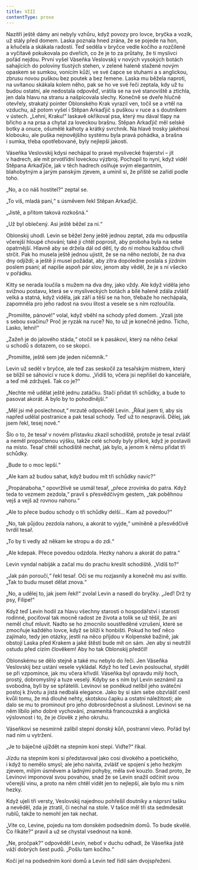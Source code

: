 ```yaml
---
title: VIII
contentType: prose
---
```


<section>

Nazítří ještě dámy ani nebyly vzhůru, když povozy pro lovce, bryčka a vozík, už stály před domem. Laska poznala hned zrána, že se pojede na hon, a kňučela a skákala radostí. Teď seděla v bryčce vedle kočího a rozčileně a vyčítavě pokukovala po dveřích, co že je to za průtahy, že ti myslivci pořád nejdou. První vyšel Váseňka Veslovskij v nových vysokých botách sahajících do poloviny tlustých stehen, v zelené haleně stažené novým opaskem se sumkou, vonícím kůží, ve své čapce se stuhami a s anglickou, zbrusu novou puškou bez poutek a bez řemene. Laska mu běžela naproti, na uvítanou skákala kolem něho, pak se ho ve své řeči zeptala, kdy už tu budou ostatní, ale nedostala odpověď, vrátila se na své stanoviště a ztichla, jen dala hlavu na stranu a našpicovala slechy. Konečně se dveře hlučně otevřely, strakatý pointer Oblonského Krak vyrazil ven, točil se a vrtěl na vzduchu, až potom vyšel i Stěpan Arkaďjič s puškou v ruce a s doutníkem v ústech. „Lehni, Kraku!“ laskavě okřikoval psa, který mu dával tlapy na břicho a na prsa a chytal za loveckou brašnu. Stěpan Arkaďjič měl selské botky a onuce, ošumělé kalhoty a krátký svrchník. Na hlavě trosky jakéhosi klobouku, ale puška nejnovějšího systému byla pravá pohádka, a brašna i sumka, třeba opotřebované, byly nejlepší jakosti.

Váseňka Veslovskij kdysi nechápal to pravé myslivecké frajerství – jít v hadrech, ale mít prvotřídní loveckou výzbroj. Pochopil to nyní, když viděl Stěpana Arkaďjiče, jak v těch hadrech oslňuje svým elegantním, blahobytným a jarým panským zjevem, a umínil si, že příště se zařídí podle toho.

„No, a co náš hostitel?“ zeptal se.

„To víš, mladá paní,“ s úsměvem řekl Stěpan Arkaďjič.

„Jistě, a přitom taková rozkošná.“

„Už byl oblečený. Asi ještě běžel za ní.“

Oblonskij uhodl. Levin se běžel ženy ještě jednou zeptat, zda mu odpustila včerejší hloupé chování; také ji chtěl poprosit, aby proboha byla na sebe opatrnější. Hlavně aby se držela dál od dětí, ty do ní mohou každou chvíli strčit. Pak ho musela ještě jednou ujistit, že se na něho nezlobí, že na dva dny odjíždí; a ještě ji musel požádat, aby zítra dopoledne poslala s jízdním poslem psaní; ať napíše aspoň pár slov, jenom aby věděl, že je s ní všecko v pořádku.

Kitty se nerada loučila s mužem na dva dny, jako vždy. Ale když viděla jeho svižnou postavu, která se v mysliveckých botách a bílé haleně zdála zvlášť velká a statná, když viděla, jak září a těší se na hon, třebaže ho nechápala, zapomněla pro jeho radost na svou lítost a vesele se s ním rozloučila.

„Promiňte, pánové!“ volal, když vběhl na schody před domem. „Vzali jste s sebou svačinu? Proč je ryzák na ruce? No, to už je konečně jedno. Ticho, Lasko, lehni!“

„Zažeň je do jalového stáda,“ otočil se k pasákovi, který na něho čekal u schodů s dotazem, co se skopci.

„Promiňte, ještě sem jde jeden ničemník.“

Levin už seděl v bryčce, ale teď zas seskočil za tesařským mistrem, který se blížil se sáhovicí v ruce k domu. „Vidíš to, včera jsi nepřišel do kanceláře, a teď mě zdržuješ. Tak co je?“

„Nechte mě udělat ještě jednu zatáčku. Stačí přidat tři schůdky, a bude to pasovat akorát. A bylo by to pohodlnější.“

„Měl jsi mě poslechnout,“ mrzutě odpověděl Levin. „Říkal jsem ti, aby sis napřed udělal postranice a pak tesal schody. Teď už to nespravíš. Dělej, jak jsem řekl, tesej nové.“

Šlo o to, že tesař v novém přístavku zkazil schodiště, protože je tesal zvlášť a neměl propočtenou výšku, takže celé schody byly příkré, když je postavili na místo. Tesař chtěl schodiště nechat, jak bylo, a jenom k němu přidat tři schůdky.

„Bude to o moc lepší.“

„Ale kam až budou sahat, když budou mít tři schůdky navíc?“

„Propánaboha,“ opovržlivě se usmál tesař, „přece zrovínka do patra. Když teda to vezmem zezdola,“ pravil s přesvědčivým gestem, „tak poběhnou vejš a vejš až rovnou nahoru.“

„Ale to přece budou schody o tři schůdky delší… Kam až povedou?“

„No, tak půjdou zezdola nahoru, a akorát to vyjde,“ umíněně a přesvědčivě tvrdil tesař.

„To by ti vedly až někam ke stropu a do zdi.“

„Ale kdepak. Přece povedou odzdola. Hezky nahoru a akorát do patra.“

Levin vyndal nabiják a začal mu do prachu kreslit schodiště. „Vidíš to?“

„Jak pán poroučí,“ řekl tesař. Oči se mu rozjasnily a konečně mu asi svitlo. „Tak to budu muset dělat znova.“

„No, a udělej to, jak jsem řekl!“ zvolal Levin a nasedl do bryčky. „Jeď! Drž ty psy, Filipe!“

Když teď Levin hodil za hlavu všechny starosti o hospodářství i starosti rodinné, pociťoval tak mocně radost ze života a tolik se už těšil, že ani neměl chuť mluvit. Nadto se ho zmocnilo soustředěné vzrušení, které se zmocňuje každého lovce, když se blíží k honbišti. Pokud ho teď něco zajímalo, tedy jen otázky, jestli na něco přijdou v Kolpenské bažině, jak obstojí Laska před Krakem a jaké štěstí bude mít on sám. Jen aby si neutržil ostudu před cizím člověkem! Aby ho tak Oblonskij předčil!

Oblonskému se dělo stejně a také mu nebylo do řeči. Jen Váseňka Veslovskij bez ustání vesele vykládal. Když ho teď Levin poslouchal, styděl se při vzpomínce, jak mu včera křivdil. Váseňka byl opravdu milý hoch, prostý, dobromyslný a tuze veselý. Kdyby se s ním byl Levin seznámil za svobodna, byli by se spřátelili. Levinovi se poněkud nelíbil jeho sváteční postoj k životu a jistá nedbalá elegance. Jako by si sám sebe obzvlášť cenil kvůli tomu, že má dlouhé nehty, skotskou čapku a ostatní náležitosti; ale dalo se mu to prominout pro jeho dobrosrdečnost a slušnost. Levinovi se na něm líbilo jeho dobré vychování, znamenitá francouzská a anglická výslovnost i to, že je člověk z jeho okruhu.

Váseňkovi se nesmírně zalíbil stepní donský kůň, postranní vlevo. Pořád byl nad ním u vytržení.

„Je to báječné ujíždět na stepním koni stepí. Viďte?“ říkal.

Jízdu na stepním koni si představoval jako cosi divokého a poetického, i když to nemělo smysl; ale jeho naivita, zvlášť ve spojení s jeho hezkým zjevem, milým úsměvem a ladnými pohyby, měla své kouzlo. Snad proto, že Levinovi imponoval svou povahou, snad že se Levin snažil odčinit svou včerejší vinu, a proto na něm chtěl vidět jen to nejlepší, ale bylo mu s ním hezky.

Když ujeli tři versty, Veslovskij najednou pohřešil doutníky a náprsní tašku a nevěděl, zda je ztratil, či nechal na stole. V tašce měl tři sta sedmdesát rublů, takže to nemohl jen tak nechat.

„Víte co, Levine, pojedu na tom donském podsedním domů. To bude skvělé. Co říkáte?“ pravil a už se chystal vsednout na koně.

„Ne, pročpak?“ odpověděl Levin, neboť v duchu odhadl, že Váseňka jistě váží dobrých šest pudů. „Pošlu tam kočího.“

Kočí jel na podsedním koni domů a Levin teď řídil sám dvojspřežení.

</section>
